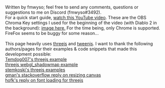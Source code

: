 Written by fmwyso; feel free to send any comments, questions or suggestions to me on Discord (fmwyso#3492).
<br />
For a quick start guide, <a href="https://www.youtube.com/watch?v=eabQi0bLK0M">watch this YouTube video</a>. These are the OBS Chroma Key settings I used for the beginning of the video (with Diablo 2 in the background): <a href="https://imgur.com/a/joxL0ae">image here.</a> For the time being, only Chrome is supported. FireFox seems to be buggy for some reason...
<br /><br />
This page heavily uses <a href="https://threejs.org/">threejs</a> and <a href="https://createjs.com/tweenjs">tweenjs</a>. 
I want to thank the following authors/pages for their examples & code snippets that made this development possible:
<br />
<a href="https://threejs.org/examples/?q=bloom#webgl_postprocessing_unreal_bloom_selective">Temdog007's threejs example</a>
<br />
<a href="https://threejs.org/examples/webgl_shadowmap.html">threejs webgl_shadowmap example</a>
<br />
<a href="http://stemkoski.github.io/Three.js/index.html">stemkoski's threejs examples</a>
<br />
<a href="https://stackoverflow.com/questions/29884485/threejs-canvas-size-based-on-container">gman's stackoverflow reply on resizing canvas</a>
<br />
<a href="https://discourse.threejs.org/t/load-font-into-global-variable-efficiency/31608/2">hofk's reply on font loading for threejs</a>
